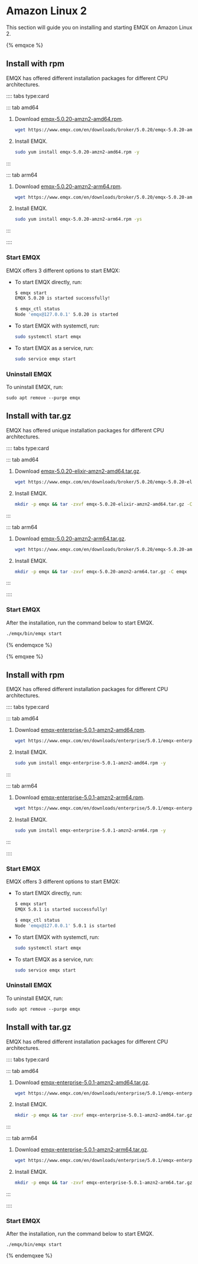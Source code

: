 # Amazon Linux 2

This section will guide you on installing and starting EMQX on Amazon Linux 2.

{% emqxce %}

## Install with rpm

EMQX has offered different installation packages for different CPU architectures. 

:::: tabs type:card

::: tab amd64

1. Download [emqx-5.0.20-amzn2-amd64.rpm](https://www.emqx.com/en/downloads/broker/5.0.20/emqx-5.0.20-amzn2-amd64.rpm). 

   ```bash
   wget https://www.emqx.com/en/downloads/broker/5.0.20/emqx-5.0.20-amzn2-amd64.rpm
   ```

2. Install EMQX. 

   ```bash
   sudo yum install emqx-5.0.20-amzn2-amd64.rpm -y
   ```

:::

::: tab arm64

1. Download [emqx-5.0.20-amzn2-arm64.rpm](https://www.emqx.com/en/downloads/broker/5.0.20/emqx-5.0.20-amzn2-arm64.rpm). 

   ```bash
   wget https://www.emqx.com/en/downloads/broker/5.0.20/emqx-5.0.20-amzn2-arm64.rpm
   ```

2. Install EMQX. 

   ```bash
   sudo yum install emqx-5.0.20-amzn2-arm64.rpm -ys
   ```

:::

::::

### Start EMQX

EMQX offers 3 different options to start EMQX:

- To start EMQX directly, run:

  ```bash
  $ emqx start
  EMQX 5.0.20 is started successfully!
  
  $ emqx_ctl status
  Node 'emqx@127.0.0.1' 5.0.20 is started
  ```

- To start EMQX with systemctl, run:

  ```bash
  sudo systemctl start emqx
  ```

- To start EMQX as a service, run:

  ```bash
  sudo service emqx start
  ```

### Uninstall EMQX

To uninstall EMQX, run:

```
sudo apt remove --purge emqx
```

## Install with tar.gz

EMQX has offered unique installation packages for different CPU architectures. 

:::: tabs type:card

::: tab amd64

1. Download [emqx-5.0.20-elixir-amzn2-amd64.tar.gz](https://www.emqx.com/en/downloads/broker/5.0.20/emqx-5.0.20-elixir-amzn2-amd64.tar.gz). 

   ```bash
   wget https://www.emqx.com/en/downloads/broker/5.0.20/emqx-5.0.20-elixir-amzn2-amd64.tar.gz
   ```

2. Install EMQX. 

   ```bash
   mkdir -p emqx && tar -zxvf emqx-5.0.20-elixir-amzn2-amd64.tar.gz -C emqx
   ```

:::

::: tab arm64

1. Download [emqx-5.0.20-amzn2-arm64.tar.gz](https://www.emqx.com/en/downloads/broker/5.0.20/emqx-5.0.20-amzn2-arm64.tar.gz). 

   ```bash
   wget https://www.emqx.com/en/downloads/broker/5.0.20/emqx-5.0.20-amzn2-arm64.tar.gz
   ```

2. Install EMQX.

   ```bash
   mkdir -p emqx && tar -zxvf emqx-5.0.20-amzn2-arm64.tar.gz -C emqx
   ```

:::

::::

### Start EMQX

After the installation, run the command below to start EMQX.

```bash
./emqx/bin/emqx start
```

{% endemqxce %}

{% emqxee %}

## Install with rpm

EMQX has offered different installation packages for different CPU architectures. 

:::: tabs type:card

::: tab amd64

1. Download [emqx-enterprise-5.0.1-amzn2-amd64.rpm](https://www.emqx.com/en/downloads/enterprise/5.0.1/emqx-enterprise-5.0.1-amzn2-amd64.rpm). 

   ```bash
   wget https://www.emqx.com/en/downloads/enterprise/5.0.1/emqx-enterprise-5.0.1-amzn2-amd64.rpm
   ```

2. Install EMQX. 

   ```bash
   sudo yum install emqx-enterprise-5.0.1-amzn2-amd64.rpm -y
   ```

:::

::: tab arm64

1. Download [emqx-enterprise-5.0.1-amzn2-arm64.rpm](https://www.emqx.com/en/downloads/enterprise/5.0.1/emqx-enterprise-5.0.1-amzn2-arm64.rpm). 

   ```bash
   wget https://www.emqx.com/en/downloads/enterprise/5.0.1/emqx-enterprise-5.0.1-amzn2-arm64.rpm
   ```

2. Install EMQX.

   ```bash
   sudo yum install emqx-enterprise-5.0.1-amzn2-arm64.rpm -y
   ```

:::

::::

### Start EMQX

EMQX offers 3 different options to start EMQX:

- To start EMQX directly, run:

  ```bash
  $ emqx start
  EMQX 5.0.1 is started successfully!
  
  $ emqx_ctl status
  Node 'emqx@127.0.0.1' 5.0.1 is started
  ```

- To start EMQX with systemctl, run:

  ```bash
  sudo systemctl start emqx
  ```

- To start EMQX as a service, run:

  ```bash
  sudo service emqx start
  ```

### Uninstall EMQX

To uninstall EMQX, run:

```
sudo apt remove --purge emqx
```

## Install with tar.gz

EMQX has offered different installation packages for different CPU architectures. 

:::: tabs type:card

::: tab amd64

1. Download [emqx-enterprise-5.0.1-amzn2-amd64.tar.gz](https://www.emqx.com/en/downloads/enterprise/5.0.1/emqx-enterprise-5.0.1-amzn2-amd64.tar.gz). 

   ```bash
   wget https://www.emqx.com/en/downloads/enterprise/5.0.1/emqx-enterprise-5.0.1-amzn2-amd64.tar.gz
   ```

2. Install EMQX.

   ```bash
   mkdir -p emqx && tar -zxvf emqx-enterprise-5.0.1-amzn2-amd64.tar.gz -C emqx
   ```

:::

::: tab arm64

1. Download [emqx-enterprise-5.0.1-amzn2-arm64.tar.gz](https://www.emqx.com/en/downloads/enterprise/5.0.1/emqx-enterprise-5.0.1-amzn2-arm64.tar.gz). 

   ```bash
   wget https://www.emqx.com/en/downloads/enterprise/5.0.1/emqx-enterprise-5.0.1-amzn2-arm64.tar.gz
   ```

2. Install EMQX.

   ```bash
   mkdir -p emqx && tar -zxvf emqx-enterprise-5.0.1-amzn2-arm64.tar.gz -C emqx
   ```

:::

::::

### Start EMQX

After the installation, run the command below to start EMQX.

```
./emqx/bin/emqx start
```

{% endemqxee %}